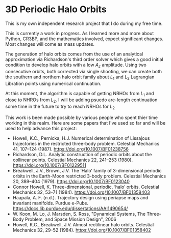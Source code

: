 # 3D Periodic Halo Orbits
This is my own independent research project that I do during my free time. 

This is currently a work in progress. As I learned more and more about Python, CR3BP, and the mathematics involved, expect significant changes. Most changes will come as mass updates.


The generation of halo orbits comes from the use of an analytical approximation via Richardson's third order solver which gives a good initial condition to develop halo orbits with a low $A_{z}$ amplitude. Using two consecutive orbits, both corrected via single shooting, we can create both the southern and northern halo orbit family about $L_{1}$ and $L_{2}$ Lagrangian Libration points using numerical continuation.

At this moment, the algorithm is capable of getting NRHOs from $L_{1}$ and close to NHROs from $L_{2}$. I will be adding psuedo arc-length continuation some time in the future to try to reach NRHOs for $L_{2}$

This work is been made possible by various people who spent thier time working in this realm. Here are some papers that I've used so far and will be used to help advance this project:

- Howell, K.C., Pernicka, H.J. Numerical determination of Lissajous trajectories in the restricted three-body problem. Celestial Mechanics 41, 107–124 (1987). https://doi.org/10.1007/BF01238756
- Richardson, D.L. Analytic construction of periodic orbits about the collinear points. Celestial Mechanics 22, 241–253 (1980). https://doi.org/10.1007/BF01229511
- Breakwell, J.V., Brown, J.V. The ‘Halo’ family of 3-dimensional periodic orbits in the Earth-Moon restricted 3-body problem. Celestial Mechanics 20, 389–404 (1979). https://doi.org/10.1007/BF0123040
- Connor Howell, K. Three-dimensional, periodic, ‘halo’ orbits. Celestial Mechanics 32, 53–71 (1984). https://doi.org/10.1007/BF01358403
- Haapala, A. F. (n.d.). Trajectory design using periapse maps and invariant manifolds. Purdue e-Pubs. https://docs.lib.purdue.edu/dissertations/AAI1490654/
- W. Koon, M. Lo, J. Marsden, S. Ross, "Dynamical Systems, The Three-Body Problem, and Space Mission Design", 2006
- Howell, K.C., Breakwell, J.V. Almost rectilinear halo orbits. Celestial Mechanics 32, 29–52 (1984). https://doi.org/10.1007/BF01358402
